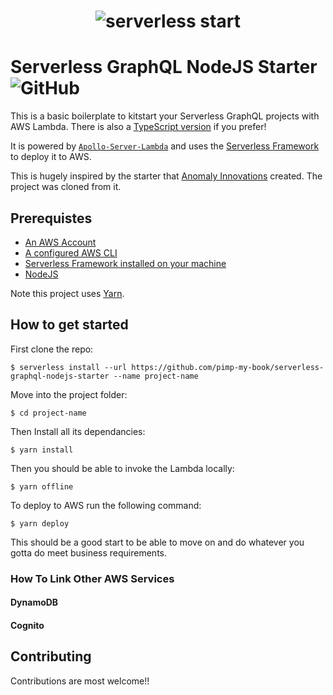 <h1 align="center">
    <img  alt="serverless start"  src="https://github.com/pimp-my-book/serverless-graphql-nodejs-starter/blob/master/serverless-starter.png">
 </h1>

# Serverless GraphQL NodeJS Starter ![GitHub](https://img.shields.io/github/license/mashape/apistatus.svg)

This is a basic boilerplate to kitstart your Serverless GraphQL projects with AWS Lambda. There is also a [TypeScript version](https://github.com/AmoDinho/serverless-graphql-typescript-starter/blob/master/README.md) if you prefer!

It is powered by [`Apollo-Server-Lambda`](https://github.com/apollographql/apollo-server/tree/master/packages/apollo-server-lambda) and uses the [Serverless Framework](https://serverless.com/) to deploy it to AWS.

This is hugely inspired by the starter that [Anomaly Innovations](https://github.com/AnomalyInnovations/serverless-nodejs-starter ) created. The project was cloned from it. 

## Prerequistes 

* [An AWS Account](https://aws.amazon.com/)
* [A configured AWS CLI](https://serverless.com/framework/docs/providers/aws/guide/credentials/)
* [Serverless Framework installed on your machine](https://serverless.com/framework/docs/providers/aws/guide/installation/)
* [NodeJS](nodejs.org) 

Note this project uses [Yarn](https://yarnpkg.com). 

## How to get started

First clone the repo:

```
$ serverless install --url https://github.com/pimp-my-book/serverless-graphql-nodejs-starter --name project-name
```

Move into the project folder:

```
$ cd project-name
```

Then Install all its dependancies:

```
$ yarn install
```

Then you should be able to invoke the Lambda locally:

```
$ yarn offline
```

To deploy to AWS run the following command:

```
$ yarn deploy
```

This should be a good start to be able to move on and do whatever you gotta do meet business requirements.  


### How To Link Other AWS Services

#### DynamoDB
#### Cognito


## Contributing

Contributions are most welcome!!
